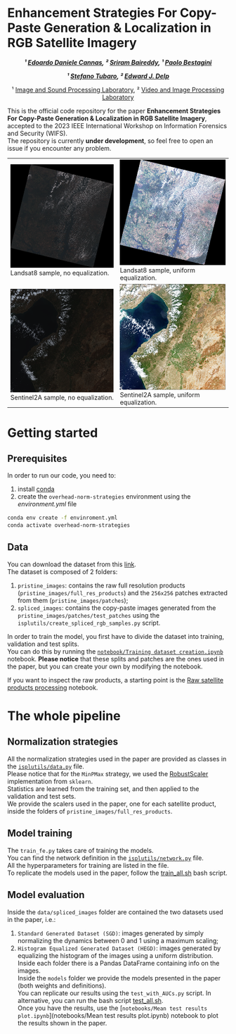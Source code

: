 # Enhancement Strategies For Copy-Paste Generation & Localization in RGB Satellite Imagery 
<div align="center">
  
<!-- **Authors:** -->

**_¹ [Edoardo Daniele Cannas](linkedin.com/in/edoardo-daniele-cannas-9a7355146/), ² [Sriram Baireddy](https://www.linkedin.com/in/sbairedd/), ¹ [Paolo Bestagini](https://www.linkedin.com/in/paolo-bestagini-390b461b4/)_**

**_¹ [Stefano Tubaro](https://www.linkedin.com/in/stefano-tubaro-73aa9916/), ² [Edward J. Delp](https://www.linkedin.com/in/ejdelp/)_**


<!-- **Affiliations:** -->

¹ [Image and Sound Processing Laboratory](http://ispl.deib.polimi.it/), ² [Video and Image Processing Laboratory](https://engineering.purdue.edu/~ips/index.html)
</div>

This is the official code repository for the paper **Enhancement Strategies For Copy-Paste Generation & Localization in RGB Satellite Imagery**, accepted to the 2023 IEEE International Workshop on Information Forensics and Security (WIFS).  
The repository is currently **under development**, so feel free to open an issue if you encounter any problem.

<table>
  <tr>
    <td>
        <img src="assets/landsat8_no_equalization.png">
        Landsat8 sample, no equalization.
    </td>
    <td>
        <img src="assets/landsat8_uniform_equalization.png">
        Landsat8 sample, uniform equalization.
    </td>
  </tr>
  <tr>
    <td>
        <img src="assets/sentinel2a_no_equalization.png">
        Sentinel2A sample, no equalization.
    </td>
    <td>
        <img src="assets/sentinel2a_uniform_equalization.png">
        Sentinel2A sample, uniform equalization.
    </td>
  </tr>
</table>

# Getting started

## Prerequisites
In order to run our code, you need to:
1. install [conda](https://docs.conda.io/en/latest/miniconda.html)
2. create the `overhead-norm-strategies` environment using the *environment.yml* file
```bash
conda env create -f envinroment.yml
conda activate overhead-norm-strategies
```

## Data
You can download the dataset from this [link](https://www.dropbox.com/scl/fo/tr3r1ncmc0id58myc0ijf/h?rlkey=w0y5ohnya1t79smpon2w6za8m&dl=0).  
The dataset is composed of 2 folders:
1. `pristine_images`: contains the raw full resolution products (`pristine_images/full_res_products`) and the `256x256` patches extracted from them (`pristine_images/patches`);
2. `spliced_images`: contains the copy-paste images generated from the `pristine_images/patches/test_patches` using the `isplutils/create_spliced_rgb_samples.py` script.

In order to train the model, you first have to divide the dataset into training, validation and test splits.  
You can do this by running the [`notebook/Training dataset creation.ipynb`](notebooks/Training%20dataset%20creation.ipynb) notebook.
**Please notice** that these splits and patches are the ones used in the paper, but you can create your own by modifying the notebook.  

If you want to inspect the raw products, a starting point is the [Raw satellite products processing](notebooks/Raw%20satellite%20products%20processing.ipynb) notebook.  

# The whole pipeline
## Normalization strategies
All the normalization strategies used in the paper are provided as classes in the [`isplutils/data.py`](isplutils/data.py) file.  
Please notice that for the `MinPMax` strategy, we used the [RobustScaler](https://scikit-learn.org/stable/modules/generated/sklearn.preprocessing.RobustScaler.html) implementation from `sklearn`.  
Statistics are learned from the training set, and then applied to the validation and test sets.  
We provide the scalers used in the paper, one for each satellite product, inside the folders of `pristine_images/full_res_products`.

## Model training
The `train_fe.py` takes care of training the models.  
You can find the network definition in the [`isplutils/network.py`](isplutils/network.py) file.  
All the hyperparameters for training are listed in the file.  
To replicate the models used in the paper, follow the [train_all.sh](bash_scripts/train_all.sh) bash script.

## Model evaluation
Inside the `data/spliced_images` folder are contained the two datasets used in the paper, i.e.:
1. `Standard Generated Dataset (SGD)`: images generated by simply normalizing the dynamics between 0 and 1 using a maximum scaling;
2. `Histogram Equalized Generated Dataset (HEGD)`: images generated by equalizing the histogram of the images using a uniform distribution.
Inside each folder there is a Pandas DataFrame containing info on the images.  
Inside the `models` folder we provide the models presented in the paper (both weights and definitions).  
You can replicate our results using the `test_with_AUCs.py` script. In alternative, you can run the bash script [test_all.sh](bash_scripts/test_all.sh).  
Once you have the results, use the [`notebooks/Mean test results plot.ipynb`](notebooks/Mean test results plot.ipynb) notebook to plot the results shown in the paper.